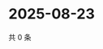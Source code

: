 # 2025-08-23

共 0 条

<!-- BEGIN ZHIHUVIDEO -->
<!-- 最后更新时间 Sat Aug 23 2025 16:13:33 GMT+0800 (China Standard Time) -->

<!-- END ZHIHUVIDEO -->
